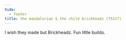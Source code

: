 ```yaml
---
hide:
  - footer
title: the mandalorian & the child brickheadz (75317)
---
```


I wish they made but Brickheadz. Fun little builds. 
